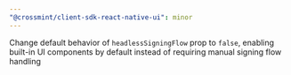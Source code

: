 ```yaml
---
"@crossmint/client-sdk-react-native-ui": minor
---
```


Change default behavior of `headlessSigningFlow` prop to `false`, enabling built-in UI components by default instead of requiring manual signing flow handling
